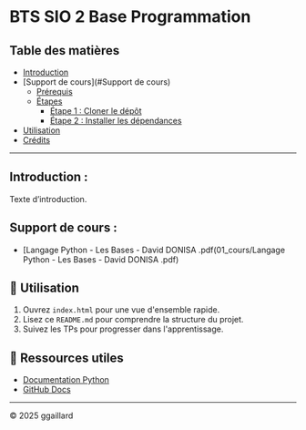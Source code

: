 # BTS SIO 2 Base Programmation

## Table des matières
- [Introduction](#introduction)
- [Support de cours](#Support de cours)
  - [Prérequis](#prérequis)
  - [Étapes](#étapes)
    - [Étape 1 : Cloner le dépôt](#étape-1--cloner-le-dépôt)
    - [Étape 2 : Installer les dépendances](#étape-2--installer-les-dépendances)
- [Utilisation](#utilisation)
- [Crédits](#crédits)

---

## Introduction :
Texte d’introduction.

## Support de cours :

- [Langage Python - Les Bases - David DONISA   .pdf(01_cours/Langage Python - Les Bases - David DONISA   .pdf)

## 🚀 Utilisation

1. Ouvrez `index.html` pour une vue d'ensemble rapide.
2. Lisez ce `README.md` pour comprendre la structure du projet.
3. Suivez les TPs pour progresser dans l'apprentissage.

## 🔗 Ressources utiles

- [Documentation Python](https://docs.python.org/fr/3/)
- [GitHub Docs](https://docs.github.com/fr)

---

© 2025 ggaillard
